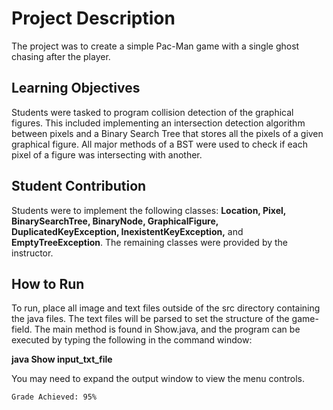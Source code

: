 # Project Description
The project was to create a simple Pac-Man game with a single ghost chasing after the player. 

## Learning Objectives
Students were tasked to program collision detection of the graphical figures. This included implementing an intersection detection algorithm between pixels and a Binary Search Tree that stores all the pixels of a given graphical figure. All major methods of a BST were used to check if each pixel of a figure was intersecting with another.

## Student Contribution
Students were to implement the following classes: **Location, Pixel, BinarySearchTree, BinaryNode, GraphicalFigure, DuplicatedKeyException, InexistentKeyException,** and **EmptyTreeException**. The remaining classes were provided by the instructor.

## How to Run
To run, place all image and text files outside of the src directory containing the java files. The text files will be parsed to set the structure of the game-field. The main method is found in Show.java, and the program can be executed by typing the following in the command window:

  **java Show input_txt_file**

You may need to expand the output window to view the menu controls.

```
Grade Achieved: 95%
```
